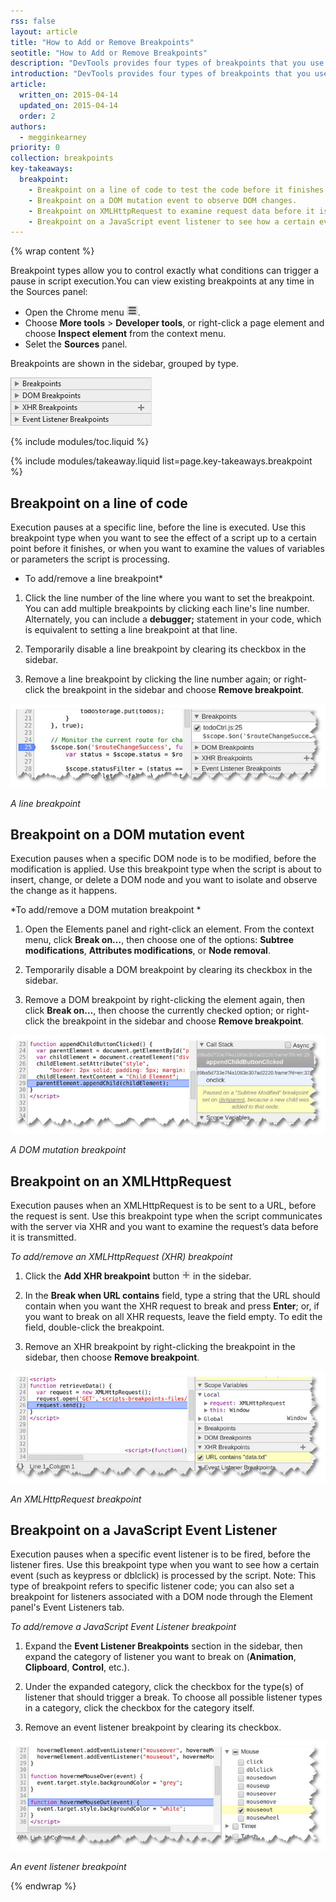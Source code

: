 ```yaml
---
rss: false
layout: article
title: "How to Add or Remove Breakpoints"
seotitle: "How to Add or Remove Breakpoints"
description: "DevTools provides four types of breakpoints that you use in different circumstances. Each breakpoint type is added or removed differently."
introduction: "DevTools provides four types of breakpoints that you use in different circumstances. Each breakpoint type is added or removed differently."
article:
  written_on: 2015-04-14
  updated_on: 2015-04-14
  order: 2
authors:
  - megginkearney
priority: 0
collection: breakpoints
key-takeaways:
  breakpoint:
    - Breakpoint on a line of code to test the code before it finishes, for example, to examine variable values.
    - Breakpoint on a DOM mutation event to observe DOM changes.
    - Breakpoint on XMLHttpRequest to examine request data before it is transmitted. 
    - Breakpoint on a JavaScript event listener to see how a certain event (such as keypress or doubleclick) is processed by the script.
---
```

{% wrap content %}

Breakpoint types allow you to control exactly what conditions can trigger a pause in script execution.You can view existing breakpoints at any time in the Sources panel:

* Open the Chrome menu ![Chrome menu](imgs/image_0.png).
* Choose **More tools** > **Developer tools**, or right-click a page element and choose **Inspect element** from the context menu.
* Selet the **Sources** panel. 

Breakpoints are shown in the sidebar, grouped by type.

![Breakpoints sidebar](imgs/image_1.png)

{% include modules/toc.liquid %}

{% include modules/takeaway.liquid list=page.key-takeaways.breakpoint %}

## Breakpoint on a line of code 

Execution pauses at a specific line, before the line is executed. Use this breakpoint type when you want to see the effect of a script up to a certain point before it finishes, or when you want to examine the values of variables or parameters the script is processing. 

* To add/remove a line breakpoint*

1. Click the line number of the line where you want to set the breakpoint. You can add multiple breakpoints by clicking each line's line number. Alternately, you can include a **debugger;** statement in your code, which is equivalent to setting a line breakpoint at that line.

2. Temporarily disable a line breakpoint by clearing its checkbox in the sidebar. 

3. Remove a line breakpoint by clicking the line number again; or right-click the breakpoint in the sidebar and choose **Remove breakpoint**.

![Line breakpoint](imgs/image_2.png)

*A line breakpoint*

## Breakpoint on a DOM mutation event 

Execution pauses when a specific DOM node is to be modified, before the modification is applied. Use this breakpoint type when the script is about to insert, change, or delete a DOM node and you want to isolate and observe the change as it happens.

*To add/remove a DOM mutation breakpoint *

1. Open the Elements panel and right-click an element. From the context menu, click **Break on…**, then choose one of the options: **Subtree modifications**, **Attributes modifications**, or **Node removal**. 

2. Temporarily disable a DOM breakpoint by clearing its checkbox in the sidebar. 

3. Remove a DOM breakpoint by right-clicking the element again, then click **Break on…**, then choose the currently checked option; or right-click the breakpoint in the sidebar and choose **Remove breakpoint**.

![DOM mutation breakpoint](imgs/image_3.png)

*A DOM mutation breakpoint*

## Breakpoint on an XMLHttpRequest

Execution pauses when an XMLHttpRequest is to be sent to a URL, before the request is sent. Use this breakpoint type when the script communicates with the server via XHR and you want to examine the request’s data before it is transmitted. 

*To add/remove an XMLHttpRequest (XHR) breakpoint*

1. Click the **Add XHR breakpoint** button ![Add XHR breakpoint](imgs/image_4.png) in the sidebar. 

2. In the **Break when URL contains** field, type a string that the URL should contain when you want the XHR request to break and press **Enter**; or, if you want to break on all XHR requests, leave the field empty. To edit the field, double-click the breakpoint. 

3. Remove an XHR breakpoint by right-clicking the breakpoint in the sidebar, then choose **Remove breakpoint**.

![XMLHttpRequest breakpoint](imgs/image_5.png)

*An XMLHttpRequest breakpoint*

## Breakpoint on a JavaScript Event Listener

Execution pauses when a specific event listener is to be fired, before the listener fires. Use this breakpoint type when you want to see how a certain event (such as keypress or dblclick) is processed by the script. Note: This type of breakpoint refers to specific listener code; you can also set a breakpoint for listeners associated with a DOM node through the Element panel's Event Listeners tab. 

*To add/remove a JavaScript Event Listener breakpoint*

1. Expand the **Event Listener Breakpoints** section in the sidebar, then expand the category of listener you want to break on (**Animation**, **Clipboard**, **Control**, etc.). 

2. Under the expanded category, click the checkbox for the type(s) of listener that should trigger a break. To choose all possible listener types in a category, click the checkbox for the category itself. 

3. Remove an event listener breakpoint by clearing its checkbox.

![Event listener breakpoint](imgs/image_6.png)

*An event listener breakpoint*

{% endwrap %}

